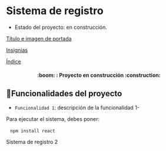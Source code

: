 <h1> Sistema de registro </h1>

- Estado del proyecto: en construcción.

[Título e imagen de portada](#Título-e-imagen-de-portada)

[Insignias](#insignias)

[Índice](#índice)

<h4 align="center">
:boom: : Proyecto en construcción :construction:
</h4>

## :hammer:Funcionalidades del proyecto

- `Funcionalidad 1`: descripción de la funcionalidad 1- 

Para ejecutar el sistema, debes poner: 

 ` ` `npm install react ` ` `

Sistema de registro 2
